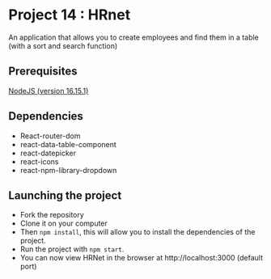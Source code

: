 # Project 14 : HRnet

An application that allows you to create employees and find them in a table (with a sort and search function)

## Prerequisites

[NodeJS (version 16.15.1)](https://nodejs.org/en/)

## Dependencies

- React-router-dom
- react-data-table-component
- react-datepicker
- react-icons
- react-npm-library-dropdown

## Launching the project

- Fork the repository
- Clone it on your computer
- Then `npm install`, this will allow you to install the dependencies of the project.
- Run the project with `npm start`.
- You can now view HRNet in the browser at http://localhost:3000 (default port)


